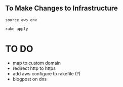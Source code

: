 ## To Make Changes to Infrastructure

```
source aws.env
```

```
rake apply
```

# TO DO
- map to custom domain
- redirect http to https
- add aws configure to rakefile (?)
- blogpost on dns
